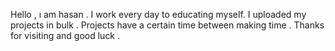
Hello , ı am hasan .
I work every day to educating myself.
I uploaded my projects in bulk .
Projects have a certain time between making   time .
Thanks for visiting and good luck .
 

<!---
hasan-ylmz/hasan-ylmz is a ✨ special ✨ repository because its `README.md` (this file) appears on your GitHub profile.
You can click the Preview link to take a look at your changes.
---> 
